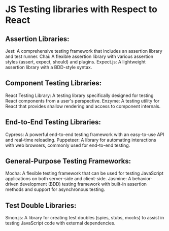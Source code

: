 # JS Testing libraries with Respect to React

## Assertion Libraries:

Jest: A comprehensive testing framework that includes an assertion library and test runner.
Chai: A flexible assertion library with various assertion styles (assert, expect, should) and plugins.
Expect.js: A lightweight assertion library with a BDD-style syntax.

## Component Testing Libraries:

React Testing Library: A testing library specifically designed for testing React components from a user's perspective.
Enzyme: A testing utility for React that provides shallow rendering and access to component internals.

## End-to-End Testing Libraries:

Cypress: A powerful end-to-end testing framework with an easy-to-use API and real-time reloading.
Puppeteer: A library for automating interactions with web browsers, commonly used for end-to-end testing.

## General-Purpose Testing Frameworks:

Mocha: A flexible testing framework that can be used for testing JavaScript applications on both server-side and client-side.
Jasmine: A behavior-driven development (BDD) testing framework with built-in assertion methods and support for asynchronous testing.

## Test Double Libraries:

Sinon.js: A library for creating test doubles (spies, stubs, mocks) to assist in testing JavaScript code with external dependencies.